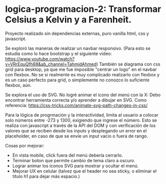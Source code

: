 # logica-programacion-2: Transformar Celsius a Kelvin y a Farenheit.

Proyecto realizado sin dependencias externas, puro vanilla html, css y javascript.

Se exploró las maneras de realizar un navbar responsivo. (Para esto se estudia como lo hace bootstrap y el siguiente video: https://www.youtube.com/watch?v=VRrEquQfh88&ab_channel=TahmidAhmed) También se diagrama con css grid para desktop, ya que me fue imposible "centrar un logo" en el navbar con flexbox. No se si realmente es muy complicado realizarlo con flexbox y es un caso perfecto para grid, o simplemente no conozco lo suficiente flexbox, aún.

Se explora el uso de SVG. No logré animar el icono del menú con la X: Debo encontrar herramienta correcta y/o aprender a dibujar en SVG.
Como referencia: https://css-tricks.com/animate-svg-path-changes-in-css/

Para la lógica de progrmación y la interactividad, limita al usuario a colocar solo números entre -273 y 1300, exigiendo que ingrese el número. Esto se realiza con javascript a través de la API del DOM y con verificación de los valores que se reciben desde los inputs y desplegando un error en el placeholder, en caso de que se envíe un input vacio o fuera de rango.

Cosas por mejorar: 
* En vista mobile, click fuera del menú debería cerrarlo.
* Terminar boton que permite cambio de tema claro a oscuro.
* Lograr animar los iconos SVG para mostrar y ocultar el menú.
* Mejorar UX en celular (talvez que el header no sea sticky, o eliminar el título h1 para dejar más espacio.)
